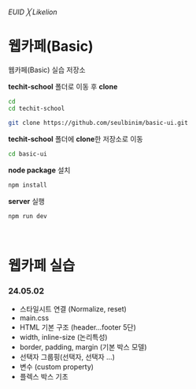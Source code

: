 ###### EUID ╳ Likelion

# 웹카페(Basic)

웹카페(Basic) 실습 저장소

**techit-school** 폴더로 이동 후 **clone** 

```sh
cd
cd techit-school
```

```sh
git clone https://github.com/seulbinim/basic-ui.git
```

**techit-school** 폴더에 **clone**한 저장소로 이동   

```sh
cd basic-ui
```

**node package** 설치   

```sh
npm install
```

**server** 실행   

```sh
npm run dev
```

&nbsp;

# 웹카페 실습

### 24.05.02

- 스타일시트 연결 (Normalize, reset)
- main.css
- HTML 기본 구조 (header...footer 5단)
- width, inline-size (논리특성)
- border, padding, margin (기본 박스 모델)
- 선택자 그룹핑(선택자, 선택자 ...)
- 변수 (custom property)
- 플렉스 박스 기초